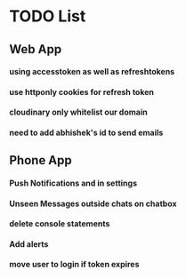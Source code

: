 # TODO List

## Web App

#### using accesstoken as well as refreshtokens
#### use httponly cookies for refresh token

#### cloudinary only whitelist our domain
#### need to add abhishek's id to send emails

## Phone App

#### Push Notifications and in settings
#### Unseen Messages outside chats on chatbox
#### delete console statements
#### Add alerts 
#### move user to login if token expires 
